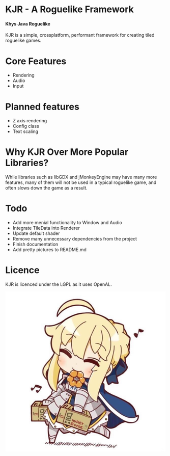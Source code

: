 # KJR - A Roguelike Framework
#### Khys Java Roguelike

KJR is a simple, crossplatform, performant framework for creating tiled roguelike games.

# Core Features

- Rendering
- Audio
- Input

# Planned features
- Z axis rendering
- Config class
- Text scaling

# Why KJR Over More Popular Libraries?

While libraries such as libGDX and jMonkeyEngine may have many more features, many of them will not be
used in a typical roguelike game, and often slows down the game as a result. 

# Todo
- Add more menial functionality to Window and Audio
- Integrate TileData into Renderer
- Update default shader
- Remove many unnecessary dependencies from the project
- Finish documentation
- Add pretty pictures to README.md

# Licence

KJR is licenced under the LGPL as it uses OpenAL.

![ ](https://raw.githubusercontent.com/definestructunion/KJR/master/readmeres/sabersmile.jpg)